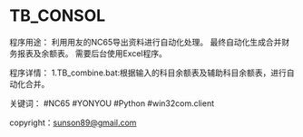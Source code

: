 # TB_CONSOL

程序用途：
利用用友的NC65导出资料进行自动化处理。
最终自动化生成合并财务报表及余额表。
需要后台使用Excel程序。

程序详情：
1.TB_combine.bat:根据输入的科目余额表及辅助科目余额表，进行自动化合并。

关键词：
#NC65 #YONYOU #Python #win32com.client

copyright：sunson89@gmail.com